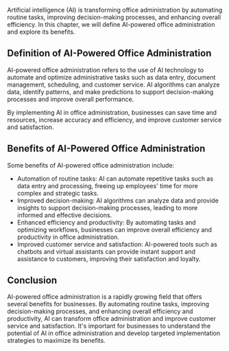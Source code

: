 

Artificial intelligence (AI) is transforming office administration by automating routine tasks, improving decision-making processes, and enhancing overall efficiency. In this chapter, we will define AI-powered office administration and explore its benefits.

Definition of AI-Powered Office Administration
----------------------------------------------

AI-powered office administration refers to the use of AI technology to automate and optimize administrative tasks such as data entry, document management, scheduling, and customer service. AI algorithms can analyze data, identify patterns, and make predictions to support decision-making processes and improve overall performance.

By implementing AI in office administration, businesses can save time and resources, increase accuracy and efficiency, and improve customer service and satisfaction.

Benefits of AI-Powered Office Administration
--------------------------------------------

Some benefits of AI-powered office administration include:

* Automation of routine tasks: AI can automate repetitive tasks such as data entry and processing, freeing up employees' time for more complex and strategic tasks.
* Improved decision-making: AI algorithms can analyze data and provide insights to support decision-making processes, leading to more informed and effective decisions.
* Enhanced efficiency and productivity: By automating tasks and optimizing workflows, businesses can improve overall efficiency and productivity in office administration.
* Improved customer service and satisfaction: AI-powered tools such as chatbots and virtual assistants can provide instant support and assistance to customers, improving their satisfaction and loyalty.

Conclusion
----------

AI-powered office administration is a rapidly growing field that offers several benefits for businesses. By automating routine tasks, improving decision-making processes, and enhancing overall efficiency and productivity, AI can transform office administration and improve customer service and satisfaction. It's important for businesses to understand the potential of AI in office administration and develop targeted implementation strategies to maximize its benefits.
